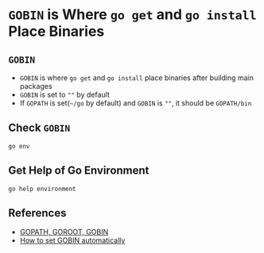 # `GOBIN` is Where `go get` and `go install` Place Binaries

## `GOBIN`
* `GOBIN` is where `go get` and `go install` place binaries after building main packages
* `GOBIN` is set to `""` by default
* If `GOPATH` is set(`~/go` by default) and `GOBIN` is `""`, it should be `GOPATH/bin`

## Check `GOBIN`
```
go env
```

## Get Help of Go Environment
```
go help environment
```

## References
* [GOPATH, GOROOT, GOBIN](https://www.programming-books.io/essential/go/gopath-goroot-gobin-d6da4b8481f94757bae43be1fdfa9e73)
* [How to set GOBIN automatically](https://stackoverflow.com/questions/40067997/how-to-set-gobin-automatically)
